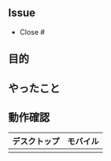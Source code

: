 ## Issue

- Close #

## 目的

## やったこと

## 動作確認

| デスクトップ | モバイル | 
| ------------ | -------- | 
|              |          | 
